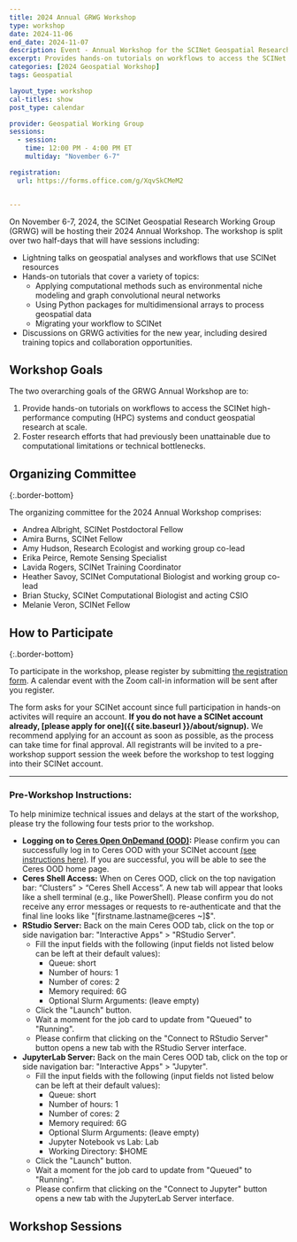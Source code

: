 ```yaml
---
title: 2024 Annual GRWG Workshop
type: workshop
date: 2024-11-06
end_date: 2024-11-07
description: Event - Annual Workshop for the SCINet Geospatial Research Working Group
excerpt: Provides hands-on tutorials on workflows to access the SCINet HPC systems and conduct geospatial research at scale and fosters geospatial research efforts.
categories: [2024 Geospatial Workshop] 
tags: Geospatial

layout_type: workshop
cal-titles: show
post_type: calendar

provider: Geospatial Working Group
sessions: 
  - session:
    time: 12:00 PM - 4:00 PM ET
    multiday: "November 6-7"

registration: 
  url: https://forms.office.com/g/XqvSkCMeM2


---
```


On November 6-7, 2024, the SCINet Geospatial Research Working Group (GRWG) will be hosting their 2024 Annual Workshop. The workshop is split over two half-days that will have sessions including:

* Lightning talks on geospatial analyses and workflows that use SCINet resources
* Hands-on tutorials that cover a variety of topics:
  * Applying computational methods such as environmental niche modeling and graph convolutional neural networks
  * Using Python packages for multidimensional arrays to process geospatial data
  * Migrating your workflow to SCINet
* Discussions on GRWG activities for the new year, including desired training topics and collaboration opportunities.


## Workshop Goals

The two overarching goals of the GRWG Annual Workshop are to:

1. Provide hands-on tutorials on workflows to access the SCINet high-performance computing (HPC) systems and conduct geospatial research at scale.
1. Foster research efforts that had previously been unattainable due to computational limitations or technical bottlenecks. 

## Organizing Committee
{:.border-bottom}

The organizing committee for the 2024 Annual Workshop comprises:

* Andrea Albright, SCINet Postdoctoral Fellow
* Amira Burns, SCINet Fellow
* Amy Hudson, Research Ecologist and working group co-lead
* Erika Peirce, Remote Sensing Specialist
* Lavida Rogers, SCINet Training Coordinator
* Heather Savoy, SCINet Computational Biologist and working group co-lead
* Brian Stucky, SCINet Computational Biologist and acting CSIO
* Melanie Veron, SCINet Fellow


## How to Participate
{:.border-bottom}

To participate in the workshop, please register by submitting [the registration form](https://forms.office.com/g/XqvSkCMeM2). A calendar event with the Zoom call-in information will be sent after you register. 

The form asks for your SCINet account since full participation in hands-on activites will require an account. **If you do not have a SCINet account already, [please apply for one]({{ site.baseurl }}/about/signup).** We recommend applying for an account as soon as possible, as the process can take time for final approval. All registrants will be invited to a pre-workshop support session the week before the workshop to test logging into their SCINet account. 

-----


### Pre-Workshop Instructions: 

To help minimize technical issues and delays at the start of the workshop, please try the following four tests prior to the workshop. 

* **Logging on to [Ceres Open OnDemand (OOD)](https://ceres-ood.scinet.usda.gov/):** Please confirm you can successfully log in to Ceres OOD with your SCINet account [(see instructions here)]({{site.baseurl}}/guides/access/web-based-login). If you are successful, you will be able to see the Ceres OOD home page.
* **Ceres Shell Access:** When on Ceres OOD, click on the top navigation bar: “Clusters” > “Ceres Shell Access”. A new tab will appear that looks like a shell terminal (e.g., like PowerShell). Please confirm you do not receive any error messages or requests to re-authenticate and that the final line looks like "[firstname.lastname@ceres ~]$". 
* **RStudio Server:** Back on the main Ceres OOD tab, click on the top or side navigation bar: "Interactive Apps" > "RStudio Server".  
  * Fill the input fields with the following (input fields not listed below can be left at their default values):  
    * Queue: short
    * Number of hours: 1
    * Number of cores: 2
    * Memory required: 6G
    * Optional Slurm Arguments: (leave empty)
  * Click the "Launch" button. 
  * Wait a moment for the job card to update from "Queued" to "Running". 
  * Please confirm that clicking on the "Connect to RStudio Server" button opens a new tab with the RStudio Server interface. 
* **JupyterLab Server:** Back on the main Ceres OOD tab, click on the top or side navigation bar: "Interactive Apps" > "Jupyter".  
  * Fill the input fields with the following (input fields not listed below can be left at their default values):  
     * Queue: short
    * Number of hours: 1
    * Number of cores: 2
    * Memory required: 6G
    * Optional Slurm Arguments: (leave empty)
    * Jupyter Notebook vs Lab: Lab
    * Working Directory: $HOME
  * Click the "Launch" button. 
  * Wait a moment for the job card to update from "Queued" to "Running". 
  * Please confirm that clicking on the "Connect to Jupyter" button opens a new tab with the JupyterLab Server interface. 

## Workshop Sessions